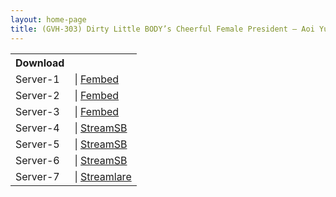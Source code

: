 ```yaml
---
layout: home-page
title: (GVH-303) Dirty Little BODY’s Cheerful Female President – Aoi Yurika
---
```


<table><tbody>
<tr>
<th>Download</th>
</tr>
<tr>
<td>Server-1</td>
<td>| <a href="https://www.watchjavnow.xyz/f/68xl7t01lryllww" target="_blank">Fembed</a></td>
</tr>
<tr>
<td>Server-2</td>
<td>| <a href="https://fakyutube.com/f/7j70mtgqwwq3kgk" target="_blank">Fembed</a></td>
</tr>
<tr>
<td>Server-3</td>
<td>| <a href="https://javpoll.com/f/emww3s-l6mryejw" target="_blank">Fembed</a></td>
</tr>
<tr>
<td>Server-4</td>
<td>| <a href="https://playersb.com/d/z54yzruguihz.html" target="_blank">StreamSB</a></td>
</tr>
<tr>
<td>Server-5</td>
<td>| <a href="https://streamsb.net/d/lx7xlx59uyii.html" target="_blank">StreamSB</a></td>
</tr>
<tr>
<td>Server-6</td>
<td>| <a href="https://javside.com/d/umq2a4x2slm1.html" target="_blank">StreamSB</a></td>
</tr>
<tr>
<td>Server-7</td>
<td>| <a href="https://streamlare.com/v/eLMEmnAMy4gngPvq" target="_blank">Streamlare</a></td>
</tr>
</tbody></table>
